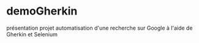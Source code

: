 # demoGherkin
présentation projet automatisation d'une recherche sur Google à l'aide de Gherkin et Selenium
